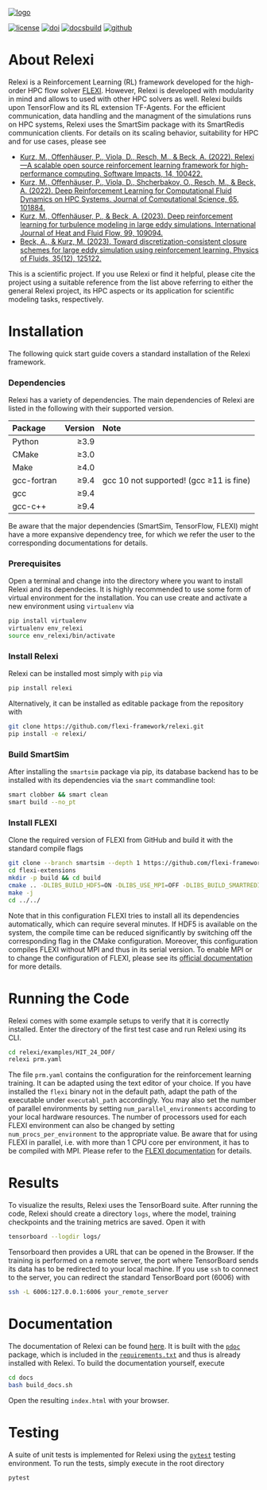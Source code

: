 [![logo](https://numericsresearchgroup.org/images/icons/relexi.svg "RELEXI")][relexi_github]

[![license](https://img.shields.io/github/license/flexi-framework/relexi.svg?maxAge=2592000 "GPL-3.0 License")](LICENSE.md)
[![doi](https://img.shields.io/badge/DOI-10.1016/j.simpa.2022.100422-blue "DOI")](https://doi.org/10.1016/j.simpa.2022.100422)
[![docsbuild](https://github.com/flexi-framework/relexi/actions/workflows/docs.yml/badge.svg "Documentation")][relexi_docs]
[![github](https://img.shields.io/badge/View%20on%20GitHub-%23121011.svg?logo=github&logoColor=white "GitHub")][relexi_github]

# About Relexi
Relexi is a Reinforcement Learning (RL) framework developed for the high-order HPC flow solver [FLEXI][flexi].
However, Relexi is developed with modularity in mind and allows to used with other HPC solvers as well.
Relexi builds upon TensorFlow and its RL extension TF-Agents.
For the efficient communication, data handling and the managment of the simulations runs on HPC systems, Relexi uses the SmartSim package with its SmartRedis communication clients.
For details on its scaling behavior, suitability for HPC and for use cases, please see
* [Kurz, M., Offenhäuser, P., Viola, D., Resch, M., & Beck, A. (2022). Relexi—A scalable open source reinforcement learning framework for high-performance computing. Software Impacts, 14, 100422.](https://doi.org/10.1016/j.simpa.2022.100422)
* [Kurz, M., Offenhäuser, P., Viola, D., Shcherbakov, O., Resch, M., & Beck, A. (2022). Deep Reinforcement Learning for Computational Fluid Dynamics on HPC Systems. Journal of Computational Science, 65, 101884.](https://doi.org/10.1016/j.jocs.2022.101884)
* [Kurz, M., Offenhäuser, P., & Beck, A. (2023). Deep reinforcement learning for turbulence modeling in large eddy simulations. International Journal of Heat and Fluid Flow, 99, 109094.](https://doi.org/10.1016/j.ijheatfluidflow.2022.109094)
* [Beck, A., & Kurz, M. (2023). Toward discretization-consistent closure schemes for large eddy simulation using reinforcement learning. Physics of Fluids, 35(12), 125122.](https://doi.org/10.1063/5.0176223)

This is a scientific project.
If you use Relexi or find it helpful, please cite the project using a suitable reference from the list above referring to either the general Relexi project, its HPC aspects or its application for scientific modeling tasks, respectively.

# Installation
The following quick start guide covers a standard installation of the Relexi framework.

### Dependencies
Relexi has a variety of dependencies.
The main dependencies of Relexi are listed in the following with their supported version.

| Package          | Version         | Note                                    |
|:-----------------|----------------:|:----------------------------------------|
| Python           |          ≥3.9   |                                         |
| CMake            |          ≥3.0   |                                         |
| Make             |          ≥4.0   |                                         |
| gcc-fortran      |          ≥9.4   | gcc 10 not supported! (gcc ≥11 is fine) |
| gcc              |          ≥9.4   |                                         |
| gcc-c++          |          ≥9.4   |                                         |

Be aware that the major dependencies (SmartSim, TensorFlow, FLEXI) might have a more expansive dependency tree, for which we refer the user to the corresponding documentations for details.

### Prerequisites
Open a terminal and change into the directory where you want to install Relexi and its dependecies.
It is highly recommended to use some form of virtual environment for the installation.
You can use create and activate a new environment using `virtualenv` via
```bash
pip install virtualenv
virtualenv env_relexi
source env_relexi/bin/activate
```

### Install Relexi
Relexi can be installed most simply with `pip` via
```bash
pip install relexi
```

Alternatively, it can be installed as editable package from the repository with
```bash
git clone https://github.com/flexi-framework/relexi.git
pip install -e relexi/
```

### Build SmartSim
After installing the `smartsim` package via pip, its database backend has to be installed with its dependencies via the `smart` commandline tool:
```bash
smart clobber && smart clean
smart build --no_pt
```

### Install FLEXI
Clone the required version of FLEXI from GitHub and build it with the standard compile flags
```bash
git clone --branch smartsim --depth 1 https://github.com/flexi-framework/flexi-extensions.git
cd flexi-extensions
mkdir -p build && cd build
cmake .. -DLIBS_BUILD_HDF5=ON -DLIBS_USE_MPI=OFF -DLIBS_BUILD_SMARTREDIS=ON -DLIBS_USE_SMARTREDIS=ON -DLIBS_USE_FFTW=ON -DPOSTI=OFF -DFLEXI_TESTCASE=hit -DFLEXI_NODETYPE=GAUSS-LOBATTO -DFLEXI_SPLIT_DG=ON -DFLEXI_EDDYVISCOSITY=ON
make -j
cd ../../
```
Note that in this configuration FLEXI tries to install all its dependencies automatically, which can require several minutes.
If HDF5 is available on the system, the compile time can be reduced significantly by switching off the corresponding flag in the CMake configuration.
Moreover, this configuration compiles FLEXI without MPI and thus in its serial version.
To enable MPI or to change the configuration of FLEXI, please see its [official documentation][userguide] for more details.

# Running the Code
Relexi comes with some example setups to verify that it is correctly installed.
Enter the directory of the first test case and run Relexi using its CLI.
```bash
cd relexi/examples/HIT_24_DOF/
relexi prm.yaml
```
The file ``prm.yaml`` contains the configuration for the reinforcement learning training.
It can be adapted using the text editor of your choice.
If you have installed the ``flexi`` binary not in the default path, adapt the path of the executable under ``executabl_path`` accordingly.
You may also set the number of parallel environments by setting ``num_parallel_environments`` according to your local hardware resources.
The number of processors used for each FLEXI environment can also be changed by setting ``num_procs_per_environment`` to the appropriate value.
Be aware that for using FLEXI in parallel, i.e. with more than 1 CPU core per environment, it has to be compiled with MPI.
Please refer to the [FLEXI documentation][userguide] for details.

# Results
To visualize the results, Relexi uses the TensorBoard suite.
After running the code, Relexi should create a directory ``logs``, where the model, training checkpoints and the training metrics are saved.
Open it with
```bash
tensorboard --logdir logs/
```
Tensorboard then provides a URL that can be opened in the Browser.
If the training is performed on a remote server, the port where TensorBoard sends its data has to be redirected to your local machine. If you use `ssh` to connect to the server, you can redirect the standard TensorBoard port (6006) with
```bash
ssh -L 6006:127.0.0.1:6006 your_remote_server
```

# Documentation
The documentation of Relexi can be found [here][relexi_docs].
It is built with the [`pdoc`](https://github.com/mitmproxy/pdoc) package, which is included in the [`requirements.txt`](requirements.txt) and thus is already installed with Relexi.
To build the documentation yourself, execute
```bash
cd docs
bash build_docs.sh
```
Open the resulting `index.html` with your browser.

# Testing
A suite of unit tests is implemented for Relexi using the [`pytest`](https://docs.pytest.org/) testing environment. To run the tests, simply execute in the root directory
```bash
pytest
```

[nrg]:           https://numericsresearchgroup.org/index.html
[flexi]:         https://numericsresearchgroup.org/flexi_index.html
[userguide]:     https://numericsresearchgroup.org/userguide/userguide.pdf
[relexi_docs]:   https://flexi-framework.github.io/relexi/relexi.html
[relexi_github]: https://github.com/flexi-framework/relexi
